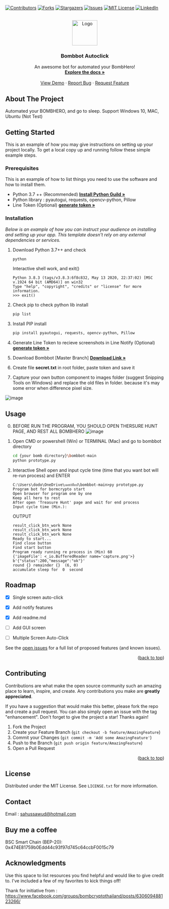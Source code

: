<div id="top"></div>
<!--
*** Thanks for checking out the Best-README-Template. If you have a suggestion
*** that would make this better, please fork the repo and create a pull request
*** or simply open an issue with the tag "enhancement".
*** Don't forget to give the project a star!
*** Thanks again! Now go create something AMAZING! :D
-->

<!-- PROJECT SHIELDS -->
<!--
*** I'm using markdown "reference style" links for readability.
*** Reference links are enclosed in brackets [ ] instead of parentheses ( ).
*** See the bottom of this document for the declaration of the reference variables
*** for contributors-url, forks-url, etc. This is an optional, concise syntax you may use.
*** https://www.markdownguide.org/basic-syntax/#reference-style-links
-->
[![Contributors][contributors-shield]][contributors-url]
[![Forks][forks-shield]][forks-url]
[![Stargazers][stars-shield]][stars-url]
[![Issues][issues-shield]][issues-url]
[![MIT License][license-shield]][license-url]
[![LinkedIn][linkedin-shield]][linkedin-url]



<!-- PROJECT LOGO -->
<br />
<div align="center">
  <a href="https://github.com/sahussawud/bombbot">
    <img src="https://user-images.githubusercontent.com/43010244/151778822-cc50b16e-3a01-4655-8824-038b7d731b0c.png" alt="Logo" width="80" height="80">
  </a>

  <h3 align="center">Bombbot Autoclick</h3>

  <p align="center">
    An awesome bot for automated your BombHero!
    <br />
    <a href="https://github.com/othneildrew/Best-README-Template"><strong>Explore the docs »</strong></a>
    <br />
    <br />
    <a href="https://github.com/othneildrew/Best-README-Template">View Demo</a>
    ·
    <a href="https://github.com/sahussawud/bombbot/issues">Report Bug</a>
    ·
    <a href="https://github.com/sahussawud/bombbot/issues">Request Feature</a>
  </p>
</div>


<!-- ABOUT THE PROJECT -->
## About The Project

Automated your BOMBHERO, and go to sleep. Support Windows 10, MAC, Ubuntu (Not Test)

<!-- GETTING STARTED -->
## Getting Started

This is an example of how you may give instructions on setting up your project locally.
To get a local copy up and running follow these simple example steps.

### Prerequisites

This is an example of how to list things you need to use the software and how to install them.

* Python 3.7 ++ (Recommended) <a href="https://www.youtube.com/watch?v=VWgs_iTojoA"><strong>Install Python Guild »</strong></a>
* Python library : pyautogui, requests, opencv-python, Pillow
* Line Token (Optional) <a href="https://www.smith.in.th/%E0%B8%AA%E0%B8%A3%E0%B9%89%E0%B8%B2%E0%B8%87-line-notify-%E0%B8%AA%E0%B8%B3%E0%B8%AB%E0%B8%A3%E0%B8%B1%E0%B8%9A-post-%E0%B8%A5%E0%B8%87%E0%B8%81%E0%B8%A5%E0%B8%B8%E0%B9%88%E0%B8%A1"><strong>generate token »</strong></a>

### Installation

_Below is an example of how you can instruct your audience on installing and setting up your app. This template doesn't rely on any external dependencies or services._

1. Download Python 3.7++ and check
      ```sh
      python 
      ```
      Interactive shell work, and exit() 
      ```
      Python 3.8.3 (tags/v3.8.3:6f8c832, May 13 2020, 22:37:02) [MSC v.1924 64 bit (AMD64)] on win32
      Type "help", "copyright", "credits" or "license" for more information.
      >>> exit() 
      ```
 
2. Check pip to check python lib install 
     ```sh
     pip list
     ```
 
3. Install PIP install
      ```sh
      pip install pyautogui, requests, opencv-python, Pillow
      ```
   
4. Generate Line Token to recieve screenshots in Line Notify (Optional) <a href="https://www.smith.in.th/%E0%B8%AA%E0%B8%A3%E0%B9%89%E0%B8%B2%E0%B8%87-line-notify-%E0%B8%AA%E0%B8%B3%E0%B8%AB%E0%B8%A3%E0%B8%B1%E0%B8%9A-post-%E0%B8%A5%E0%B8%87%E0%B8%81%E0%B8%A5%E0%B8%B8%E0%B9%88%E0%B8%A1"><strong>generate token »</strong></a>

5. Download Bombbot [Master Branch]  <a href="https://github.com/sahussawud/bombbot/archive/refs/heads/master.zip"><strong> Download Link »</strong></a>

5. Create file **secret.txt** in root folder, paste token and save it

6. Capture your own button component to images folder (suggest Snipping Tools on Windows) and replace the old files in folder. because it's may some error when difference pixel size.

![image](https://user-images.githubusercontent.com/43010244/151783938-41fbf804-18e2-4b06-a4b3-f08f009249bd.png)


<!-- USAGE EXAMPLES -->
## Usage

0. BEFORE RUN THE PROGRAM, YOU SHOULD OPEN THERSURE HUNT PAGE, AND REST ALL BOMBHERO
![image](https://user-images.githubusercontent.com/43010244/151785343-1acd3db9-ba1d-4d26-8855-fdad95f29a6b.png)


2. Open CMD or powershell (Win) or TERMINAL (Mac) and go to bombbot directory

    ```sh
    cd {your bomb directory}\bombbot-main
    python prototype.py
    ```
2. Interactive Shell open and input cycle time (time that you want bot will re-run process) and ENTER
    ```
    C:\Users\dodo\OneDrive\เดสก์ท็อป\bombbot-main>py prototype.py
    Program bot for bormcrypto start
    Open browser for program one by one
    Keep all hero to rest
    After open 'Treasure Hunt' page and wait for end process
    Input cycle time (Min.): 
    ```
    
    OUTPUT
    ```
    result_click_btn_work None
    result_click_btn_work None
    result_click_btn_work None
    Ready to start...
    Find close button
    Find start button
    Program ready running re process in (Min) 60
    {'imageFile': <_io.BufferedReader name='capture.png'>}
    b'{"status":200,"message":"ok"}'
    round {} remainder {}  (6, 0)
    accumulate sleep for  0  second
    ```
    
<!-- ROADMAP -->
## Roadmap

- [x] Single screen auto-click
- [x] Add notify features
- [x] Add readme.md
- [ ] Add GUI screen
- [ ] Multiple Screen Auto-Click


See the [open issues](https://github.com/othneildrew/Best-README-Template/issues) for a full list of proposed features (and known issues).

<p align="right">(<a href="#top">back to top</a>)</p>



<!-- CONTRIBUTING -->
## Contributing

Contributions are what make the open source community such an amazing place to learn, inspire, and create. Any contributions you make are **greatly appreciated**.

If you have a suggestion that would make this better, please fork the repo and create a pull request. You can also simply open an issue with the tag "enhancement".
Don't forget to give the project a star! Thanks again!

1. Fork the Project
2. Create your Feature Branch (`git checkout -b feature/AmazingFeature`)
3. Commit your Changes (`git commit -m 'Add some AmazingFeature'`)
4. Push to the Branch (`git push origin feature/AmazingFeature`)
5. Open a Pull Request

<p align="right">(<a href="#top">back to top</a>)</p>



<!-- LICENSE -->
## License

Distributed under the MIT License. See `LICENSE.txt` for more information.




<!-- CONTACT -->
## Contact
Email : sahussawud@hotmail.com

## Buy me a coffee
BSC Smart Chain (BEP-20): 0x474E81759b0Edd44c93f97d745c64ccbF0015c79


<!-- ACKNOWLEDGMENTS -->
## Acknowledgments

Use this space to list resources you find helpful and would like to give credit to. I've included a few of my favorites to kick things off!

Thank for initiative from : https://www.facebook.com/groups/bombcryptothailand/posts/630609488123266/



<!-- MARKDOWN LINKS & IMAGES -->
<!-- https://www.markdownguide.org/basic-syntax/#reference-style-links -->
[contributors-shield]: https://img.shields.io/github/contributors/othneildrew/Best-README-Template.svg?style=for-the-badge
[contributors-url]: https://github.com/sahussawud/bombbot/graphs/contributors
[forks-shield]: https://img.shields.io/github/forks/othneildrew/Best-README-Template.svg?style=for-the-badge
[forks-url]: https://github.com/sahussawud/bombbot/network/members
[stars-shield]: https://img.shields.io/github/stars/othneildrew/Best-README-Template.svg?style=for-the-badge
[stars-url]: https://github.com/sahussawud/bombbot/stargazers
[issues-shield]: https://img.shields.io/github/issues/othneildrew/Best-README-Template.svg?style=for-the-badge
[issues-url]: https://github.com/sahussawud/bombbot/issues
[license-shield]: https://img.shields.io/github/license/othneildrew/Best-README-Template.svg?style=for-the-badge
[license-url]: https://github.com/sahussawud/bombbot/blob/master/LICENSE.txt
[linkedin-shield]: https://img.shields.io/badge/-LinkedIn-black.svg?style=for-the-badge&logo=linkedin&colorB=555
[linkedin-url]: https://linkedin.com/in/sahussawud
